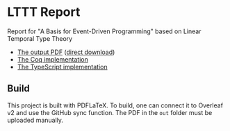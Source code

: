 # LTTT Report
Report for "A Basis for Event-Driven Programming" based on Linear Temporal Type Theory

- [The output PDF](out/thesis_main.pdf) ([direct download](https://github.com/aerabi/lttt-report/raw/master/out/thesis_main.pdf))
- [The Coq implementation](https://github.com/aerabi/lttt)
- [The TypeScript implementation](https://github.com/aerabi/lttt-typescript)

## Build

This project is built with PDFLaTeX. To build, one can connect it to Overleaf v2 and use the GitHub sync function. The PDF in the `out` folder must be uploaded manually.
